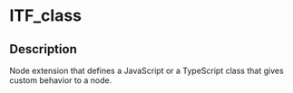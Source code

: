 # ITF_class

## Description

Node extension that defines a JavaScript or a TypeScript class that gives custom behavior to a node.
